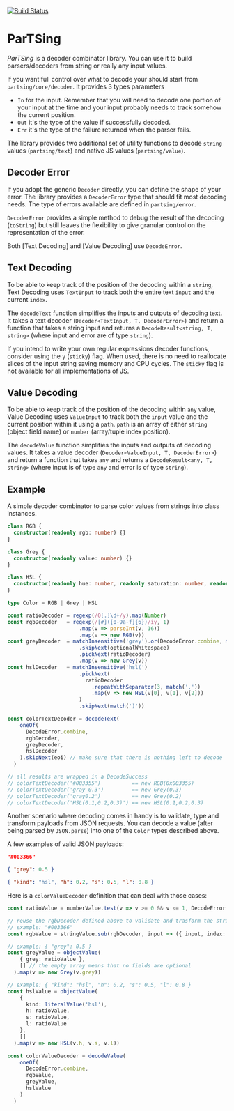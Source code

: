 [![Build Status](https://travis-ci.org/fponticelli/partsing.svg?branch=master)](https://travis-ci.org/fponticelli/partsing)

# ParTSing

*ParTSing* is a decoder combinator library. You can use it to build parsers/decoders from string or really any input values.

If you want full control over what to decode your should start from `partsing/core/decoder`. It provides 3 types parameters

* `In` for the input. Remember that you will need to decode one portion of your input at the time and your input probably needs to track somehow the current position.
* `Out` it's the type of the value if successfully decoded.
* `Err` it's the type of the failure returned when the parser fails.

The library provides two additional set of utility functions to decode `string` values (`partsing/text`) and native JS values (`partsing/value`).

## Decoder Error

If you adopt the generic `Decoder` directly, you can define the shape of your error. The library provides a `DecoderError` type that should fit most decoding needs. The type of errors available are defined in `partsing/error`.

`DecoderError` provides a simple method to debug the result of the decoding (`toString`) but still leaves the flexibility to give granular control on the representation of the error.

Both [Text Decoding] and [Value Decoding] use `DecodeError`.

## Text Decoding

To be able to keep track of the position of the decoding within a `string`, Text Decoding uses `TextInput` to track both the entire text `input` and the current `index`.

The `decodeText` function simplifies the inputs and outputs of decoding text. It takes a text decoder (`Decoder<TextInput, T, DecoderError>`) and return a function that takes a string input and returns a `DecodeResult<string, T, string>` (where input and error are of type `string`).

If you intend to write your own regular expressions decoder functions, consider using the `y` (`sticky`) flag. When used, there is no need to reallocate slices of the input string saving memory and CPU cycles. The `sticky` flag is not available for all implementations of JS.

## Value Decoding

To be able to keep track of the position of the decoding within `any` value, Value Decoding uses `ValueInput` to track both the `input` value and the current position within it using a `path`. `path` is an array of either `string` (object field name) or `number` (array/tuple index position).

The `decodeValue` function simplifies the inputs and outputs of decoding values. It takes a value decoder (`Decoder<ValueInput, T, DecoderError>`) and return a function that takes `any` and returns a `DecodeResult<any, T, string>` (where input is of type `any` and error is of type `string`).

## Example

A simple decoder combinator to parse color values from strings into class instances.

```typescript
class RGB {
  constructor(readonly rgb: number) {}
}

class Grey {
  constructor(readonly value: number) {}
}

class HSL {
  constructor(readonly hue: number, readonly saturation: number, readonly lightness: number) {}
}

type Color = RGB | Grey | HSL

const ratioDecoder = regexp(/0[.]\d+/y).map(Number)
const rgbDecoder   = regexp(/[#]([0-9a-f]{6})/iy, 1)
                       .map(v => parseInt(v, 16))
                       .map(v => new RGB(v))
const greyDecoder  = matchInsensitive('grey').or(DecodeError.combine, matchInsensitive('gray'))
                       .skipNext(optionalWhitespace)
                       .pickNext(ratioDecoder)
                       .map(v => new Grey(v))
const hslDecoder   = matchInsensitive('hsl(')
                       .pickNext(
                         ratioDecoder
                           .repeatWithSeparator(3, match(','))
                           .map(v => new HSL(v[0], v[1], v[2]))
                       )
                       .skipNext(match(')'))

const colorTextDecoder = decodeText(
    oneOf(
      DecodeError.combine,
      rgbDecoder,
      greyDecoder,
      hslDecoder
    ).skipNext(eoi) // make sure that there is nothing left to decode
  )

// all results are wrapped in a DecodeSuccess
// colorTextDecoder('#003355')          == new RGB(0x003355)
// colorTextDecoder('gray 0.3')         == new Grey(0.3)
// colorTextDecoder('gray0.2')          == new Grey(0.2)
// colorTextDecoder('HSL(0.1,0.2,0.3)') == new HSL(0.1,0.2,0.3)
```

Another scenario where decoding comes in handy is to validate, type and transform payloads from JSON requests. You can decode a value (after being parsed by `JSON.parse`) into one of the `Color` types described above.

A few examples of valid JSON payloads:

```json
"#003366"
```

```json
{ "grey": 0.5 }
```

```json
{ "kind": "hsl", "h": 0.2, "s": 0.5, "l": 0.8 }
```

Here is a `colorValueDecoder` definition that can deal with those cases:

```typescript
const ratioValue = numberValue.test(v => v >= 0 && v <= 1, DecodeError.expectedWithinRange('0', '1'))

// reuse the rgbDecoder defined above to validate and trasform the string value into an RGB instance
// example: "#003366"
const rgbValue = stringValue.sub(rgbDecoder, input => ({ input, index: 0 }), v => v)

// example: { "grey": 0.5 }
const greyValue = objectValue(
    { grey: ratioValue },
    [] // the empty array means that no fields are optional
  ).map(v => new Grey(v.grey))

// example: { "kind": "hsl", "h": 0.2, "s": 0.5, "l": 0.8 }
const hslValue = objectValue(
    {
      kind: literalValue('hsl'),
      h: ratioValue,
      s: ratioValue,
      l: ratioValue
    },
    []
  ).map(v => new HSL(v.h, v.s, v.l))

const colorValueDecoder = decodeValue(
    oneOf(
      DecodeError.combine,
      rgbValue,
      greyValue,
      hslValue
    )
  )
```
